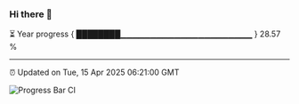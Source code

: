 ### Hi there 👋

⏳ Year progress { ████████▁▁▁▁▁▁▁▁▁▁▁▁▁▁▁▁▁▁▁▁▁▁ } 28.57 %

---

⏰ Updated on Tue, 15 Apr 2025 06:21:00 GMT

![Progress Bar CI](https://github.com/liununu/liununu/workflows/Progress%20Bar%20CI/badge.svg)
